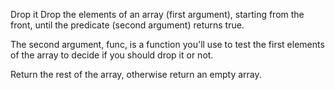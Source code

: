Drop it
Drop the elements of an array (first argument), starting from the front, until the predicate (second argument) returns true.

The second argument, func, is a function you'll use to test the first elements of the array to decide if you should drop it or not.

Return the rest of the array, otherwise return an empty array.

